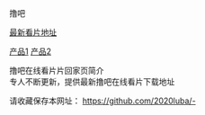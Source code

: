 撸吧

[最新看片地址](https://luba.tou9.top/)

[产品1](https://euuf.tou9.top)
[产品2](https://luba.tou9.top)


撸吧在线看片片回家页简介  
专人不断更新，提供最新撸吧在线看片下载地址

请收藏保存本网址：  https://github.com/2020luba/-


